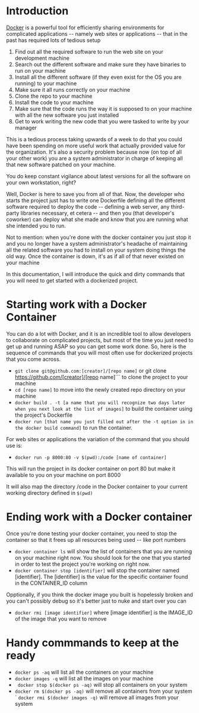 # Introduction

[Docker](https://www.docker.com/community-edition) is a powerful tool for efficiently sharing environments for complicated applications -- namely web sites or applications -- that in the past has required lots of tedious setup

1. Find out all the required software to run the web site on your development machine
1. Search out the different software and make sure they have binaries to run on your machine
1. Install all the different software (if they even exist for the OS you are running) to your machine
1. Make sure it all runs correctly on your machine
1. Clone the repo to your machine
1. Install the code to your machine
1. Make sure that the code runs the way it is supposed to on your machine with all the new software you just installed
1. Get to work writing the new code that you were tasked to write by your manager

This is a tedious process taking upwards of a week to do that you could have been spending on more useful work that actually provided value for the organization. It's also a security problem because now (on top of all your other work) you are a system administrator in charge of keeping all that new software patched on your machine. 

You do keep constant vigilance about latest versions for all the software on your own workstation, right?

Well, Docker is here to save you from all of that. Now, the developer who starts the project just has to write one Dockerfile defining all the different software required to deploy the code -- defining a web server, any third-party libraries necessary, et cetera -- and then you (that developer's coworker) can deploy what she made and know that you are running what she intended you to run. 

Not to mention: when you're done with the docker container you just stop it and you no longer have a system administrator's headache of maintaining all the related software you had to install on your system doing things the old way. Once the container is down, it's as if all of that never existed on your machine

In this documentation, I will introduce the quick and dirty commands that you will need to get started with a dockerized project.

# Starting work with a Docker Container

You can do a lot with Docker, and it is an incredible tool to allow developers to collaborate on complicated projects, but most of the time you just need to get up and running ASAP so you can get some work done. So, here is the sequence of commands that you will most often use for dockerized projects that you come across.

- ```git clone git@github.com:[creator]/[repo name]``` or git clone https://github.com/[creator]/[repo name]``` to clone the project to your machine
- ```cd [repo name]``` to move into the newly created repo directory on your machine
- ```docker build . -t [a name that you will recognize two days later when you next look at the list of images]``` to build the container using the project's Dockerfile
- ```docker run [that name you just filled out after the -t option in in the docker build command]``` to run the container. 

For web sites or applications the variation of the command that you should use is:

- ```docker run -p 8000:80 -v $(pwd):/code [name of container]```

This will run the project in its docker container on port 80 but make it available to you on your machine on port 8000

It will also map the directory /code in the Docker container to your current working directory defined in ```$(pwd)```

# Ending work with a Docker container

Once you're done testing your docker container, you need to stop the container so that it frees up all resources being used -- like port numbers

- ```docker container ls``` will show the list of containers that you are running on your machine right now. You should look for the one that you started in order to test the project you're working on right now.
- ```docker container stop [identifier]``` will stop the container named [identifier]. The [identifier] is the value for the specific container found in the CONTAINER_ID column

Opptionally, if you think the docker image you built is hopelessly broken and you can't possibly debug so it's better just to nuke and start over you can

- ```docker rmi [image identifier]``` where [image identifier] is the IMAGE_ID of the image that you want to remove

# Handy commmands to keep at the ready

- ```docker ps -aq``` will list all the containers on your machine
- ```docker images -q``` will list all the images on your machine
- ``` docker stop $(docker ps -aq)``` will stop all containers on your system
- ```docker rm $(docker ps -aq)``` will remove all containers from your system
` ```docker rmi $(docker images -q)``` will remove all images from your system


